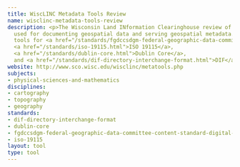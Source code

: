 ```yaml
---
title: WiscLINC Metadata Tools Review
name: wisclinc-metadata-tools-review
description: <p>The Wisconsin Land INformation Clearinghouse review of metadata tools
  used for documenting geospatial data and serving geospatial metadata. It includes
  tools for <a href="/standards/fgdccsdgm-federal-geographic-data-committee-content-standard-digital-ge.html">CSDGM</a>,
  <a href="/standards/iso-19115.html">ISO 19115</a>,
  <a href="/standards/dublin-core.html">Dublin Core</a>,
  and <a href="/standards/dif-directory-interchange-format.html">DIF</a>.</p>
website: http://www.sco.wisc.edu/wisclinc/metatools.php
subjects:
- physical-sciences-and-mathematics
disciplines:
- cartography
- topography
- geography
standards:
- dif-directory-interchange-format
- dublin-core
- fgdccsdgm-federal-geographic-data-committee-content-standard-digital-ge
- iso-19115
layout: tool
type: tool
---
```


